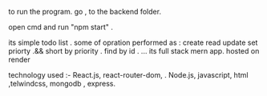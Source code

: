 to run the program.
go , to the backend folder.

open cmd and run "npm start" .

its simple todo list .
some of opration performed as :
create
read 
update 
set priorty .&& short by priority .
find by id .
...
its full stack mern app.
hosted on render



technology used :- React.js, react-router-dom, . Node.js, javascript, html ,telwindcss, mongodb  , express.
